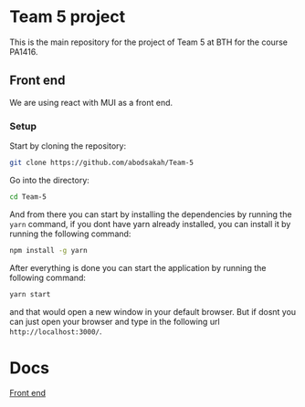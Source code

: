 # Team 5 project
This is the main repository for the project of Team 5 at BTH for the course PA1416.

## Front end
We are using react with MUI as a front end.

### Setup

Start by cloning the repository:
```bash
git clone https://github.com/abodsakah/Team-5
```

Go into the directory:
```bash
cd Team-5
```

And from there you can start by installing the dependencies by running the `yarn` command, if you dont have yarn already installed, you can install it by running the following command:
```bash
npm install -g yarn
```

After everything is done you can start the application by running the following command:
```bash
yarn start
```

and that would open a new window in your default browser. But if dosnt you can just open your browser and type in the following url `http://localhost:3000/`.

# Docs
[Front end](https://github.com/abodsakah/Team-5/blob/main/Documentation/frontend.md)
